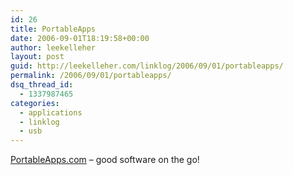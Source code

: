 ```yaml
---
id: 26
title: PortableApps
date: 2006-09-01T18:19:58+00:00
author: leekelleher
layout: post
guid: http://leekelleher.com/linklog/2006/09/01/portableapps/
permalink: /2006/09/01/portableapps/
dsq_thread_id:
  - 1337987465
categories:
  - applications
  - linklog
  - usb
---
```

[PortableApps.com](http://portableapps.com/) &#8211; good software on the go!